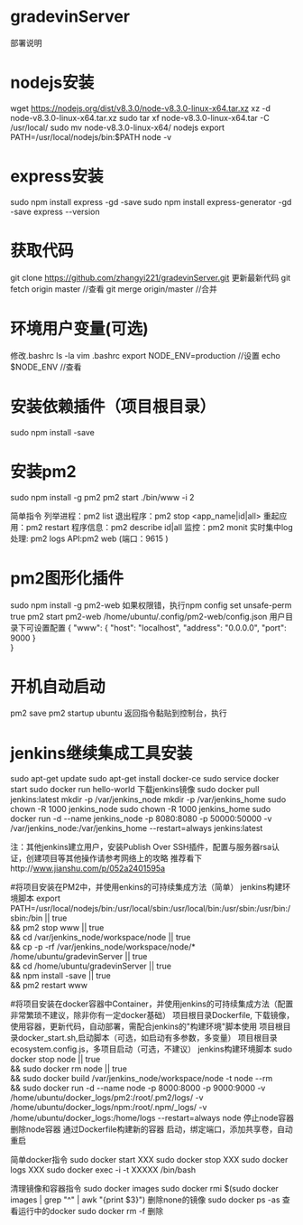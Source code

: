 # gradevinServer
部署说明

# nodejs安装
wget https://nodejs.org/dist/v8.3.0/node-v8.3.0-linux-x64.tar.xz
xz -d node-v8.3.0-linux-x64.tar.xz
sudo tar xf node-v8.3.0-linux-x64.tar -C /usr/local/
sudo mv node-v8.3.0-linux-x64/ nodejs
export PATH=/usr/local/nodejs/bin:$PATH
node -v

# express安装
sudo npm install express -gd -save
sudo npm install express-generator -gd -save
express --version

# 获取代码
git clone https://github.com/zhangyi221/gradevinServer.git
更新最新代码
git fetch origin master //查看
git merge origin/master  //合并

# 环境用户变量(可选)
修改.bashrc
ls -la
vim .bashrc
export NODE_ENV=production  //设置
echo $NODE_ENV  //查看

# 安装依赖插件（项目根目录）
sudo npm install -save

# 安装pm2
sudo npm install -g pm2
pm2 start ./bin/www -i 2

简单指令
列举进程：pm2 list
退出程序：pm2 stop <app_name|id|all>
重起应用：pm2 restart
程序信息：pm2 describe id|all
监控：pm2 monit
实时集中log处理: pm2 logs
API:pm2 web (端口：9615 )

# pm2图形化插件
sudo npm install -g pm2-web
如果权限错，执行npm config set unsafe-perm true
pm2 start pm2-web
/home/ubuntu/.config/pm2-web/config.json  用户目录下可设置配置
{
    "www": {
        "host": "localhost",
        "address": "0.0.0.0",
        "port": 9000
    }                         
}
# 开机自动启动
pm2 save
pm2 startup ubuntu
返回指令黏贴到控制台，执行

# jenkins继续集成工具安装
sudo apt-get update
sudo apt-get install docker-ce
sudo service docker start
sudo docker run hello-world
下载jenkins镜像
sudo docker pull jenkins:latest
mkdir -p /var/jenkins_node
mkdir -p /var/jenkins_home
sudo chown -R 1000 jenkins_node
sudo chown -R 1000 jenkins_home
sudo docker run -d --name jenkins_node -p 8080:8080 -p 50000:50000 -v /var/jenkins_node:/var/jenkins_home --restart=always  jenkins:latest

注：其他jenkins建立用户，安装Publish Over SSH插件，配置与服务器rsa认证，创建项目等其他操作请参考网络上的攻略
推荐看下http://www.jianshu.com/p/052a2401595a

#将项目安装在PM2中，并使用enkins的可持续集成方法（简单）
jenkins构建环境脚本
export PATH=/usr/local/nodejs/bin:/usr/local/sbin:/usr/local/bin:/usr/sbin:/usr/bin:/sbin:/bin || true \
    && pm2 stop www || true \
    && cd /var/jenkins_node/workspace/node || true \
    && cp -p -rf /var/jenkins_node/workspace/node/* /home/ubuntu/gradevinServer || true \
    && cd /home/ubuntu/gradevinServer || true \
    && npm install -save || true \
    && pm2 restart www

#将项目安装在docker容器中Container，并使用jenkins的可持续集成方法（配置非常繁琐不建议，除非你有一定docker基础）
项目根目录Dockerfile, 下载镜像，使用容器，更新代码，自动部署，需配合jenkins的"构建环境"脚本使用
项目根目录docker_start.sh,启动脚本（可选，如启动有多参数，多变量）
项目根目录ecosystem.config.js，多项目启动（可选，不建议）
jenkins构建环境脚本
sudo docker stop node || true \
    && sudo docker rm node || true \
    && sudo docker build /var/jenkins_node/workspace/node  -t node --rm  \
    && sudo docker run -d --name node -p 8000:8000 -p 9000:9000 -v /home/ubuntu/docker_logs/pm2:/root/.pm2/logs/ -v /home/ubuntu/docker_logs/npm:/root/.npm/_logs/ -v /home/ubuntu/docker_logs:/home/logs --restart=always node
停止node容器
删除node容器
通过Dockerfile构建新的容器
启动，绑定端口，添加共享卷，自动重启


简单docker指令
sudo docker start XXX
sudo docker stop XXX
sudo docker logs XXX
sudo docker exec -i -t XXXXX /bin/bash

清理镜像和容器指令
sudo docker images
sudo docker rmi $(sudo docker images | grep "^<none>" | awk "{print $3}")   删除none的镜像
sudo docker ps -as 查看运行中的docker
sudo docker rm -f 删除